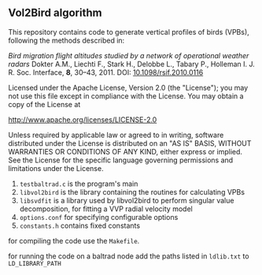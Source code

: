 ## Vol2Bird algorithm

This repository contains code to generate vertical profiles of birds (VPBs), following the methods described in:

*Bird migration flight altitudes studied by a network of operational weather radars*
Dokter A.M., Liechti F., Stark H., Delobbe L., Tabary P., Holleman I.
J. R. Soc. Interface, **8**, 30–43, 2011.
DOI: [10.1098/rsif.2010.0116](https://doi.org/10.1098/rsif.2010.0116)


Licensed under the Apache License, Version 2.0 (the "License");
you may not use this file except in compliance with the License.
You may obtain a copy of the License at

http://www.apache.org/licenses/LICENSE-2.0

Unless required by applicable law or agreed to in writing, software
distributed under the License is distributed on an "AS IS" BASIS,
WITHOUT WARRANTIES OR CONDITIONS OF ANY KIND, either express or implied.
See the License for the specific language governing permissions and
limitations under the License.


1. `testbaltrad.c` is the program's main
2. `libvol2bird` is the library containing the routines for calculating VPBs
3. `libsvdfit` is a library used by libvol2bird to perform singular value decomposition, for fitting a VVP radial velocity model
4. `options.conf` for specifying configurable options
5. `constants.h` contains fixed constants

for compiling the code use the `Makefile`.

for running the code on a baltrad node add the paths listed in `ldlib.txt` to `LD_LIBRARY_PATH`
